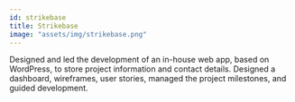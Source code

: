 ```yaml
---
id: strikebase
title: Strikebase
image: "assets/img/strikebase.png"
---
```


Designed and led the development of an in-house web app, based on WordPress, to store project information and contact details. Designed a dashboard, wireframes, user stories, managed the project milestones, and guided development.
